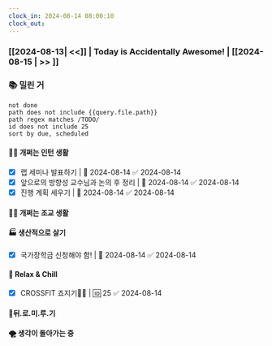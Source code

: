 ```yaml
---
clock_in: 2024-08-14 08:00:10
clock_out:
---
```

### [[2024-08-13| <<]] | **Today is Accidentally Awesome!** | [[2024-08-15 | >> ]]

### 📚 밀린 거
```tasks
not done 
path does not include {{query.file.path}}
path regex matches /TODO/
id does not include 25
sort by due, scheduled
```

#### 🤦‍♂️ 개쩌는 인턴 생활
- [x] 랩 세미나 발표하기 | 📅 2024-08-14 ✅ 2024-08-14
- [x] 앞으로의 방향성 교수님과 논의 후 정리 | 📅 2024-08-14 ✅ 2024-08-14
- [x] 진행 계획 세우기 | 📅 2024-08-14 ✅ 2024-08-14

#### 👨‍🏫 개쩌는 조교 생활

#### 🏭 생산적으로 살기
- [x] 국가장학금 신청해야 함! | 📅 2024-08-14 ✅ 2024-08-14

#### 🍻 Relax & Chill 
- [x] CROSSFIT 죠지기🏋️‍♀️ | 🆔 25 ✅ 2024-08-14


#### 💨뒤.로.미.루.기

#### 🌪 생각이 돌아가는 중
